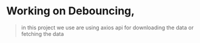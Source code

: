 # Working on Debouncing, 
> in this project we use are using axios api for downloading the data or fetching the data

